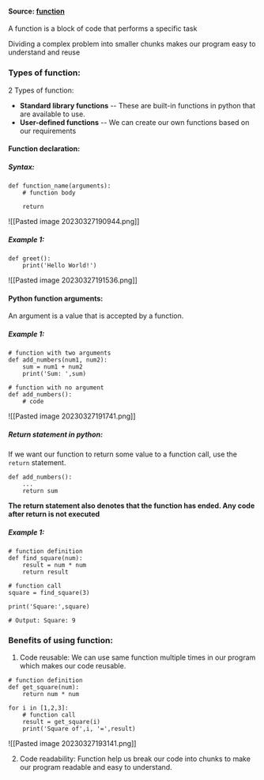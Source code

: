 #### Source: [function](https://www.programiz.com/python-programming/function)

A function is a block of code that performs a specific task

Dividing a complex problem into smaller chunks makes our program easy to understand and reuse


### Types of function:
2 Types of function:
* **Standard library functions** -- These are built-in functions in python that are available to use.
* **User-defined functions** -- We can create our own functions based on our requirements

#### Function declaration:

##### Syntax:
```
def function_name(arguments):
    # function body 

    return
```

![[Pasted image 20230327190944.png]]

##### Example 1:
```
def greet():
    print('Hello World!')
```

![[Pasted image 20230327191536.png]]


#### Python function arguments:
An argument is a value that is accepted by a function.

##### Example 1:
```
# function with two arguments
def add_numbers(num1, num2):
    sum = num1 + num2
    print('Sum: ',sum)

# function with no argument
def add_numbers():
    # code
```

![[Pasted image 20230327191741.png]]

##### Return statement in python:

If we want our function to return some value to a function call, use the `return` statement.

```
def add_numbers():
    ...
    return sum
```

**The return statement also denotes that the function has ended. Any code after return is not executed**

##### Example 1:
```
# function definition
def find_square(num):
    result = num * num
    return result

# function call
square = find_square(3)

print('Square:',square)

# Output: Square: 9
```


### Benefits of using function:

1. Code reusable:
   We can use same function multiple times in our program which makes our code reusable.

```
# function definition
def get_square(num):
    return num * num

for i in [1,2,3]:
    # function call
    result = get_square(i)
    print('Square of',i, '=',result)
```

![[Pasted image 20230327193141.png]]

2. Code readability:
    Function help us break our code into chunks to make our program readable and easy to understand.


